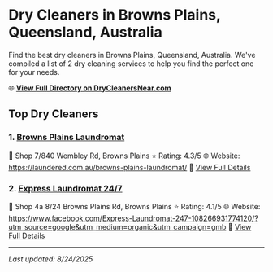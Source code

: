 # Dry Cleaners in Browns Plains, Queensland, Australia

Find the best dry cleaners in Browns Plains, Queensland, Australia. We've compiled a list of 2 dry cleaning services to help you find the perfect one for your needs.

🌐 **[View Full Directory on DryCleanersNear.com](https://drycleanersnear.com/city/Australia/Queensland/Browns%20Plains)**

## Top Dry Cleaners

### 1. [Browns Plains Laundromat](https://drycleanersnear.com/dryCleaner/68aa739339cc7c0899005c44/browns-plains-laundromat)
📍 Shop 7/840 Wembley Rd, Browns Plains
⭐ Rating: 4.3/5
🌐 Website: https://laundered.com.au/browns-plains-laundromat/
🔗 [View Full Details](https://drycleanersnear.com/dryCleaner/68aa739339cc7c0899005c44/browns-plains-laundromat)

### 2. [Express Laundromat 24/7](https://drycleanersnear.com/dryCleaner/68aa733239cc7c0899005913/express-laundromat-24-7)
📍 Shop 4a 8/24 Browns Plains Rd, Browns Plains
⭐ Rating: 4.1/5
🌐 Website: https://www.facebook.com/Express-Laundromat-247-108266931774120/?utm_source=google&utm_medium=organic&utm_campaign=gmb
🔗 [View Full Details](https://drycleanersnear.com/dryCleaner/68aa733239cc7c0899005913/express-laundromat-24-7)


---

*Last updated: 8/24/2025*
